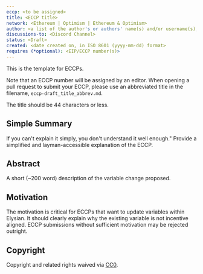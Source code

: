 ```yaml
---
eccp: <to be assigned>
title: <ECCP title>
network: <Ethereum | Optimism | Ethereum & Optimism>
author: <a list of the author's or authors' name(s) and/or username(s), or name(s) and email(s), e.g. (use with the parentheses or triangular brackets): FirstName LastName (@GitHubUsername), FirstName LastName <foo@bar.com>, FirstName (@GitHubUsername) and GitHubUsername (@GitHubUsername)>
discussions-to: <Discord Channel>
status: <Draft>
created: <date created on, in ISO 8601 (yyyy-mm-dd) format>
requires (*optional): <EIP/ECCP number(s)>
---
```


<!--You can leave these HTML comments in your merged ECCP and delete the visible duplicate text guides, they will not appear and may be helpful to refer to if you edit it again. This is the suggested template for new ECCPs. Note that an ECCP number will be assigned by an editor. When opening a pull request to submit your ECCP, please use an abbreviated title in the filename, `eccp-draft_title_abbrev.md`. The title should be 44 characters or less.-->

This is the template for ECCPs.

Note that an ECCP number will be assigned by an editor. When opening a pull request to submit your ECCP, please use an abbreviated title in the filename, `eccp-draft_title_abbrev.md`.

The title should be 44 characters or less.

## Simple Summary

<!--"If you can't explain it simply, you don't understand it well enough." Provide a simplified and layman-accessible explanation of the ECCP.-->

If you can't explain it simply, you don't understand it well enough." Provide a simplified and layman-accessible explanation of the ECCP.

## Abstract

<!--A short (~200 word) description of the variable change proposed.-->

A short (~200 word) description of the variable change proposed.

## Motivation

<!--The motivation is critical for ECCPs that want to update variables within Elysian. It should clearly explain why the existing variable is not incentive aligned. ECCP submissions without sufficient motivation may be rejected outright.-->

The motivation is critical for ECCPs that want to update variables within Elysian. It should clearly explain why the existing variable is not incentive aligned. ECCP submissions without sufficient motivation may be rejected outright.

## Copyright

Copyright and related rights waived via [CC0](https://creativecommons.org/publicdomain/zero/1.0/).
